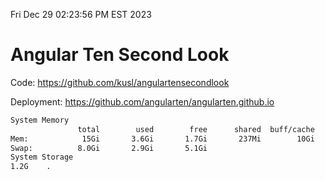Fri Dec 29 02:23:56 PM EST 2023

# Angular Ten Second Look

Code: https://github.com/kusl/angulartensecondlook

Deployment: https://github.com/angularten/angularten.github.io

```bash
System Memory
               total        used        free      shared  buff/cache   available
Mem:            15Gi       3.6Gi       1.7Gi       237Mi        10Gi        11Gi
Swap:          8.0Gi       2.9Gi       5.1Gi
System Storage
1.2G	.
```
```bash
